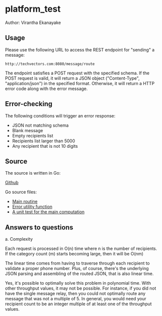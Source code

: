 platform_test
=============
Author: Virantha Ekanayake

Usage
-----
Please use the following URL to access the REST endpoint for "sending" a message:

    http://techvectors.com:8080/message/route

The endpoint satisfies a POST request with the specified schema. If the POST request
is valid, it will return a JSON object ("Content-Type", "application/json") in the
specified format.  Otherwise, it will return a HTTP error code along with the error
message.


Error-checking
--------------
The following conditions will trigger an error response:

- JSON not matching schema
- Blank message
- Empty recipients list
- Recipients list larger than 5000
- Any recipient that is not 10 digits

Source
------
The source is written in Go:

[Github](https://github.com/virantha/platform_test/)

Go source files:

- [Main routine](https://github.com/virantha/platform_test/blob/master/go/src/github.com/virantha/server.go)
- [Error utility function](https://github.com/virantha/platform_test/blob/master/go/src/github.com/virantha/errors.go)
- [A unit test for the main computation](https://github.com/virantha/platform_test/blob/master/go/src/github.com/virantha/server_test.go)


Answers to questions
--------------------
a. Complexity

Each request is processed in O(n) time where n is the number of recipients. If
the category count (m) starts becoming large, then it will be O(nm)

The linear time comes from having to traverse through each recipient to validate a proper phone number.
Plus, of course, there's the underlying JSON parsing and assembling of the routed
JSON, that is also linear time.

Yes, it's possible to optimally solve this problem in polynomial time.  With
other throughput values, it may not be possible.  For instance, if you did not
have the single message relay, then you could not optimally route any message
that was not a multiple of 5.  In general, you would need your recipient count to
be an integer multiple of at least one of the throughput values.





